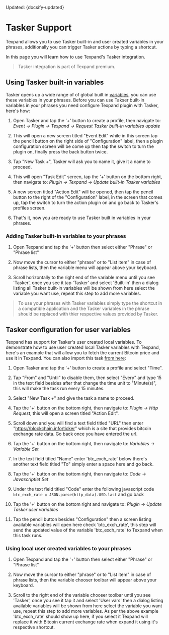 Updated: {docsify-updated}

# Tasker Support

Texpand allows you to use Tasker built-in and user created variables in your phrases, additionally you can trigger Tasker actions by typing a shortcut. 

In this page you will learn how to use Texpand's Tasker integration.

> <i class='bx bxs-crown' style="color: orange"></i> Tasker integration is part of Texpand premium.

## Using Tasker built-in variables

Tasker opens up a wide range of of  global built in
<a href="https://tasker.joaoapps.com/userguide/en/variables.html" target="_blank">variables</a>, you can use these variables in your phrases. Before you can use Takser built-in variables in your phrases you need configure Texpand plugin with Tasker, here's how:

1. Open Tasker and tap the '+' button to create a profile, then navigate to: *Event → Plugin -> Texpand → Request Tasker built-in variables update*

2. This will open a new screen titled "Event Edit" while in this screen tap the pencil button on the right side of "Configuration" label, then a plugin configuration screen will be come up then tap the switch to turn the plugin on, finally press the back button twice.

3. Tap "New Task +", Tasker will ask you to name it, give it a name to proceed.

4. This will open "Task Edit" screen, tap the '+' button on the bottom right, then navigate to: *Plugin → Texpand → Update built-in Tasker variables*

5. A new screen titled "Action Edit" will be opened, then tap the pencil button to the right of the "Configuration" label, in the screen that comes up, tap the switch to turn the action plugin on and go back to Tasker's profiles screen.

6. That's it, now you are ready to use Tasker built in variables in your phrases.

### Adding Tasker built-in variables to your phrases

1. Open Texpand and tap the '+' button then select either "Phrase" or "Phrase list"

2. Now move the cursor to either "phrase" or to "List item" in case of phrase lists, then the variable menu will appear above your keyboard.

3. Scroll horizontally to the right end of the variable menu until you see 'Tasker', once you see it tap 'Tasker' and select 'Built-in' then a dialog listing all Tasker built-in variables will be shown from here select the variable you want use, repeat this step to add more variables.

> To use your phrases with Tasker variables simply type the shortcut in a compatible application and the Tasker variables in the phrase should be replaced with thier respective values provided by Tasker.

## Tasker configuration for user variables

Texpand has support for Tasker's user created local variables. To demonstrate how to use user created local Tasker variables with Texpand, here's an example that will allow you to fetch the current Bitcoin price and use it in Texpand. You can also import this task <a href="https://taskernet.com/shares/?user=AS35m8kVZzyXnsJmz1SfMBXr%2BwhJbIG%2F%2Ff26SUe5pP3rZ3j7ECdpC1YJzSpBGW%2F8OKFd4Ll42qUApRki%2BnFiue7iUQ%3D%3D&id=Profile%3AUpdate+Bitcoin+Price+Every+15+Minutes" target="_blank">from here</a>:


1. Open Tasker and tap the '+' button to create a profile and select "Time".

2. Tap "From" and "Until" to disable them, then select "Every" and type 15 in the text field besides after that change the time unit to "Minute(s)", this will make the task run every 15 minutes.

3. Select "New Task +" and give the task a name to proceed.

4. Tap the '+' button on the bottom right, then navigate to: *Plugin → Http Request*, this will open a screen titled "Action Edit".

5. Scroll down and you will find a text field titled "URL" then enter "https://blockchain.info/ticker" which is a site that provides bitcoin exchange rate data. Go back once you have entered the url.

6. Tap the '+' button on the bottom right, then navigate to: *Variables → Variable Set*

7. In the text field titled "Name" enter 'btc_exch_rate' below there's another text field titled "To" simply enter a space here and go back.

8. Tap the '+' button on the bottom right, then navigate to: *Code → Javascriptlet Set*

9. Under the text field titled "Code" enter the following javascript code `btc_exch_rate = JSON.parse(http_data).USD.last` and go back

10. Tap the '+' button on the bottom right and navigate to: *Plugin → Update Tasker user variables*

11. Tap the pencil button besides "Configuration" then a screen listing available variables will open here check 'btc_exch_rate', this step will send the updated value of the variable 'btc_exch_rate' to Texpand when this task runs.

### Using local user created variables to your phrases

1. Open Texpand and tap the '+' button then select either "Phrase" or "Phrase list"

2. Now move the cursor to either "phrase" or to "List item" in case of phrase lists, then the variable chooser toolbar will appear above your keyboard.

3. Scroll to the right end of the variable chooser toolbar until you see 'Tasker', once you see it tap it and select 'User vars' then a dialog listing available  variables will be shown from here select the variable you want use, repeat this step to add more variables. As per the above example 'btc_exch_rate' should show up here, if you select it Texpand will replace it with Bitcoin current exchange rate when expand it using it's respective shortcut.